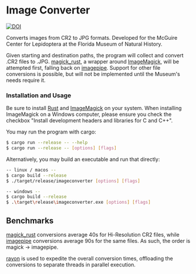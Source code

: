 # Image Converter

[![DOI](https://zenodo.org/badge/341654801.svg)](https://zenodo.org/badge/latestdoi/341654801)

Converts images from CR2 to JPG formats. Developed for the McGuire Center for Lepidoptera at the Florida Museum of Natural History.

Given starting and destination paths, the program will collect and convert .CR2 files to .JPG. [magick_rust](https://github.com/nlfiedler/magick-rust), a wrapper around [ImageMagick](https://imagemagick.org/index.php), will be attempted first, falling back on [imagepipe](https://github.com/pedrocr/imagepipe). Support for other file conversions is possible, but will not be implemented until the Museum's needs require it.

### Installation and Usage

Be sure to install [Rust](https://www.rust-lang.org/) and [ImageMagick](https://imagemagick.org/index.php) on your system. When installing ImageMagick on a Windows computer, please ensure you check the checkbox "Install development headers and libraries for C and C++".

You may run the program with cargo:

```bash
$ cargo run --release -- --help
$ cargo run --release -- [options] [flags]
```

Alternatively, you may build an executable and run that directly:

```bash
-- linux / macos --
$ cargo build --release
$ ./target/release/imageconverter [options] [flags]

-- windows --
$ cargo build --release
$ .\target\release\imageconverter.exe [options] [flags]
```

## Benchmarks

[magick_rust](https://github.com/nlfiedler/magick-rust) conversions average 40s for Hi-Resolution CR2 files, while [imagepipe](https://github.com/pedrocr/imagepipe) conversions average 90s for the same files. As such, the order is magick -> imagepipe.

[rayon](https://docs.rs/rayon/1.5.0/rayon/) is used to expedite the overall conversion times, offloading the conversions to separate threads in parallel execution.
